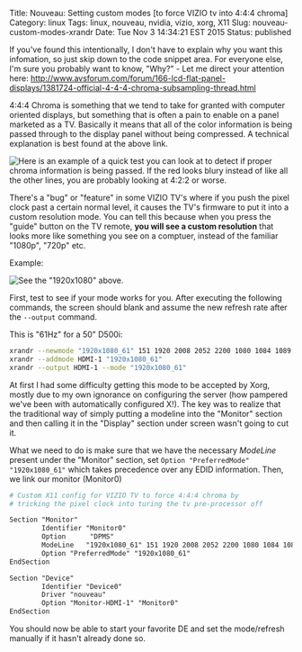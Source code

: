 Title: Nouveau: Setting custom modes [to force VIZIO tv into 4:4:4 chroma]
Category: linux
Tags: linux, nouveau, nvidia, vizio, xorg, X11
Slug: nouveau-custom-modes-xrandr
Date: Tue Nov  3 14:34:21 EST 2015
Status: published

If you've found this intentionally, I don't have to explain why you want this infomation, so
just skip down to the code snippet area. For everyone else, I'm sure you probably
want to know, "Why?" - Let me direct your attention here: <http://www.avsforum.com/forum/166-lcd-flat-panel-displays/1381724-official-4-4-4-chroma-subsampling-thread.html>

4:4:4 Chroma is something that we tend to take for granted with computer oriented
displays, but something that is often a pain to enable on a panel marketed as a TV.
Basically it means that all of the color information is being passed through to
the display panel without being compressed. A technical explanation is best found
at the above link.

![Here is an example of a quick test you can look at to detect if proper chroma information is being passed. If the red looks blury instead of like all the other lines, you are probably looking at 4:2:2 or worse.]({filename}/images/lcd_chroma_test.png)

There's a "bug" or "feature" in some VIZIO TV's where if you push the pixel clock
past a certain normal level, it causes the TV's firmware to put it into
a custom resolution mode. You can tell this because when you press the "guide"
button on the TV remote, **you will see a custom resolution** that looks more like
something you see on a comptuer, instead of the familiar "1080p", "720p" etc.

Example:

![See the "1920x1080" above.]({filename}/images/vizio_tv_header.jpg)

First, test to see if your mode works for you. After executing the following commands,
the screen should blank and assume the new refresh rate after the `--output` command.

This is "61Hz" for a 50" D500i:

```bash
xrandr --newmode "1920x1080_61" 151 1920 2008 2052 2200 1080 1084 1089 1125 +Hsync +Vsync
xrandr --addmode HDMI-1 "1920x1080_61"
xrandr --output HDMI-1 --mode "1920x1080_61"
```

At first I had some difficulty getting this mode to be accepted by Xorg, mostly due
to my own ignorance on configuring the server (how pampered we've been with
automatically configured X!). The key was to realize that the traditional way of
simply putting a modeline into the "Monitor" section and then calling it in the
"Display" section under screen wasn't going to cut it.

What we need to do is make sure that we have the necessary *ModeLine* present
under the "Monitor" section, set `Option "PreferredMode" "1920x1080_61"` which
takes precedence over any EDID information. Then, we link our monitor (Monitor0)



```apache
# Custom X11 config for VIZIO TV to force 4:4:4 chroma by
# tricking the pixel clock into turing the tv pre-processor off

Section "Monitor"
        Identifier "Monitor0"
        Option      "DPMS"
        ModeLine   "1920x1080_61" 151 1920 2008 2052 2200 1080 1084 1089 1125 +Hsync +Vsync
        Option "PreferredMode" "1920x1080_61"
EndSection

Section "Device"
        Identifier "Device0"
        Driver "nouveau"
        Option "Monitor-HDMI-1" "Monitor0"
EndSection
```

You should now be able to start your favorite DE and set the mode/refresh manually if it hasn't already done so.
